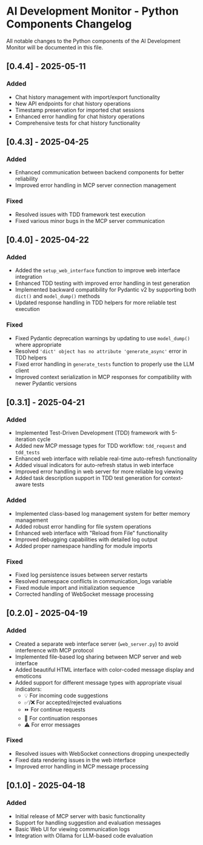 # AI Development Monitor - Python Components Changelog

All notable changes to the Python components of the AI Development Monitor will be documented in this file.

## [0.4.4] - 2025-05-11

### Added
- Chat history management with import/export functionality
- New API endpoints for chat history operations
- Timestamp preservation for imported chat sessions
- Enhanced error handling for chat history operations
- Comprehensive tests for chat history functionality

## [0.4.3] - 2025-04-25

### Added
- Enhanced communication between backend components for better reliability
- Improved error handling in MCP server connection management

### Fixed
- Resolved issues with TDD framework test execution
- Fixed various minor bugs in the MCP server communication

## [0.4.0] - 2025-04-22

### Added
- Added the `setup_web_interface` function to improve web interface integration
- Enhanced TDD testing with improved error handling in test generation
- Implemented backward compatibility for Pydantic v2 by supporting both `dict()` and `model_dump()` methods
- Updated response handling in TDD helpers for more reliable test execution

### Fixed
- Fixed Pydantic deprecation warnings by updating to use `model_dump()` where appropriate
- Resolved `'dict' object has no attribute 'generate_async'` error in TDD helpers
- Fixed error handling in `generate_tests` function to properly use the LLM client
- Improved context serialization in MCP responses for compatibility with newer Pydantic versions

## [0.3.1] - 2025-04-21

### Added
- Implemented Test-Driven Development (TDD) framework with 5-iteration cycle
- Added new MCP message types for TDD workflow: `tdd_request` and `tdd_tests`
- Enhanced web interface with reliable real-time auto-refresh functionality
- Added visual indicators for auto-refresh status in web interface
- Improved error handling in web server for more reliable log viewing
- Added task description support in TDD test generation for context-aware tests

### Added
- Implemented class-based log management system for better memory management
- Added robust error handling for file system operations
- Enhanced web interface with "Reload from File" functionality
- Improved debugging capabilities with detailed log output
- Added proper namespace handling for module imports

### Fixed
- Fixed log persistence issues between server restarts
- Resolved namespace conflicts in communication_logs variable
- Fixed module import and initialization sequence
- Corrected handling of WebSocket message processing

## [0.2.0] - 2025-04-19

### Added
- Created a separate web interface server (`web_server.py`) to avoid interference with MCP protocol
- Implemented file-based log sharing between MCP server and web interface
- Added beautiful HTML interface with color-coded message display and emoticons
- Added support for different message types with appropriate visual indicators:
  - 💡 For incoming code suggestions
  - ✅/❌ For accepted/rejected evaluations
  - ⏩ For continue requests
  - 🔄 For continuation responses
  - ⚠️ For error messages

### Fixed
- Resolved issues with WebSocket connections dropping unexpectedly
- Fixed data rendering issues in the web interface
- Improved error handling in MCP message processing

## [0.1.0] - 2025-04-18

### Added
- Initial release of MCP server with basic functionality
- Support for handling suggestion and evaluation messages
- Basic Web UI for viewing communication logs
- Integration with Ollama for LLM-based code evaluation

